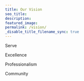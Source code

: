 ```yaml
---
title: Our Vision
seo_title:
description:
featured_image:
permalink: /vision/
_disable_title_filename_sync: true
---
```


Serve

Excellence

Professionalism
 
Community

